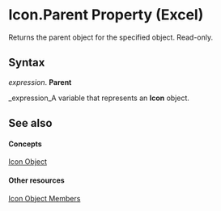 
# Icon.Parent Property (Excel)

Returns the parent object for the specified object. Read-only.


## Syntax

 _expression_. **Parent**

 _expression_A variable that represents an  **Icon** object.


## See also


#### Concepts


 [Icon Object](99dd63ab-2981-aab7-cfe8-7e47fe911281.md)
#### Other resources


 [Icon Object Members](e040e212-f369-dff7-c43b-1780f42e878b.md)
